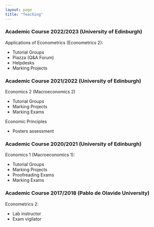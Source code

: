```yaml
---
layout: page
title: "Teaching"
---
```


### Academic Course 2022/2023 (University of Edinburgh)
Applications of Econometrics (Econometrics 2):
- Tutorial Groups
- Piazza (Q&A Forum)
- Helpdesks
- Marking Projects

### Academic Course 2021/2022 (University of Edinburgh)
Economics 2 (Macroeconomics 2)
- Tutorial Groups
- Marking Projects
- Marking Exams

Economic Principles
-  Posters assessment

### Academic Course 2020/2021 (University of Edinburgh)
Economics 1 (Macroeconomics 1):
- Tutorial Groups
- Marking Projects
- Proofreading Exams
- Marking Exams

### Academic Course 2017/2018 (Pablo de Olavide University)
Econometrics 2:
- Lab instructor
- Exam vigilator
